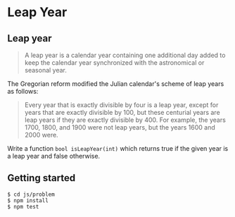 # Leap Year

## Leap year

> A leap year is a calendar year containing one additional day  added to keep the calendar year synchronized with the astronomical or seasonal year.

The Gregorian reform modified the Julian calendar's scheme of leap years as follows:

> Every year that is exactly divisible by four is a leap year, except for years that are exactly divisible by 100, but these centurial years are leap years if they are exactly divisible by 400. For example, the years 1700, 1800, and 1900 were not leap years, but the years 1600 and 2000 were.

Write a function `bool isLeapYear(int)` which returns true if the given year is a leap year and false otherwise.

## Getting started

```
$ cd js/problem
$ npm install
$ npm test
```
